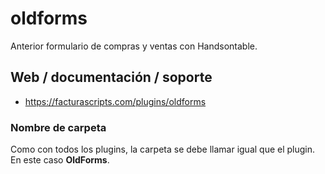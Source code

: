 # oldforms
Anterior formulario de compras y ventas con Handsontable.

## Web / documentación / soporte
- https://facturascripts.com/plugins/oldforms

### Nombre de carpeta
Como con todos los plugins, la carpeta se debe llamar igual que el plugin. En este caso
**OldForms**.